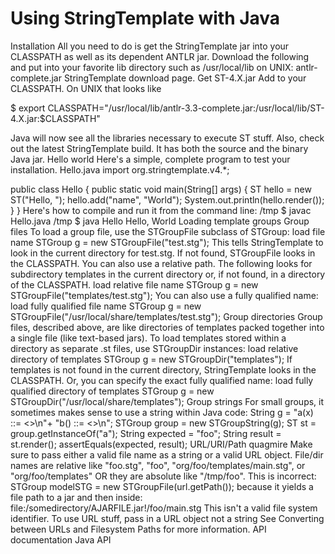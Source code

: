 # Using StringTemplate with Java

Installation
All you need to do is get the StringTemplate jar into your CLASSPATH as well as its dependent ANTLR jar. Download the following and put into your favorite lib directory such as /usr/local/lib on UNIX:
antlr-complete.jar
StringTemplate download page. Get ST-4.X.jar
Add to your CLASSPATH. On UNIX that looks like
 
$ export CLASSPATH="/usr/local/lib/antlr-3.3-complete.jar:/usr/local/lib/ST-4.X.jar:$CLASSPATH"
 
Java will now see all the libraries necessary to execute ST stuff. Also, check out the latest StringTemplate build. It has both the source and the binary Java jar.
Hello world
Here's a simple, complete program to test your installation.
Hello.java
import org.stringtemplate.v4.*;
 
public class Hello {
    public static void main(String[] args) {
        ST hello = new ST("Hello, <name>");
        hello.add("name", "World");
        System.out.println(hello.render());
    }
}
Here's how to compile and run it from the command line:
/tmp $ javac Hello.java
/tmp $ java Hello
Hello, World
Loading template groups
Group files
To load a group file, use the STGroupFile subclass of STGroup:
load file name
STGroup g = new STGroupFile("test.stg");
This tells StringTemplate to look in the current directory for test.stg. If not found, STGroupFile looks in the CLASSPATH. You can also use a relative path. The following looks for subdirectory templates in the current directory or, if not found, in a directory of the CLASSPATH.
load relative file name
STGroup g = new STGroupFile("templates/test.stg");
You can also use a fully qualified name:
load fully qualified file name
STGroup g = new STGroupFile("/usr/local/share/templates/test.stg");
Group directories
Group files, described above, are like directories of templates packed together into a single file (like text-based jars). To load templates stored within a directory as separate .st files, use STGroupDir instances:
load relative directory of templates
STGroup g = new STGroupDir("templates");
If templates is not found in the current directory, StringTemplate looks in the CLASSPATH. Or, you can specify the exact fully qualified name:
load fully qualified directory of templates
STGroup g = new STGroupDir("/usr/local/share/templates");
Group strings
For small groups, it sometimes makes sense to use a string within Java code:
String g =
    "a(x) ::= <<foo>>\n"+
    "b() ::= <<bar>>\n";
STGroup group = new STGroupString(g);
ST st = group.getInstanceOf("a");
String expected = "foo";
String result = st.render();
assertEquals(expected, result);
URL/URI/Path quagmire
Make sure to pass either a valid file name as a string or a valid URL object. File/dir names are relative like "foo.stg", "foo", "org/foo/templates/main.stg", or "org/foo/templates" OR they are absolute like "/tmp/foo". This is incorrect:
STGroup modelSTG = new STGroupFile(url.getPath());
because it yields a file path to a jar and then inside:
file:/somedirectory/AJARFILE.jar!/foo/main.stg
This isn't a valid file system identifier. To use URL stuff, pass in a URL object not a string
See Converting between URLs and Filesystem Paths for more information.
API documentation
Java API
